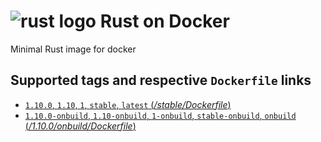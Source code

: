 # ![rust logo](https://www.rust-lang.org/logos/rust-logo-32x32-blk.png) Rust on Docker

Minimal Rust image for docker

##  Supported tags and respective `Dockerfile` links
- [`1.10.0`, `1.10`, `1`, `stable`, `latest` (*/stable/Dockerfile*)](/1.10.0/Dockerfile)
- [`1.10.0-onbuild`, `1.10-onbuild`, `1-onbuild`, `stable-onbuild`, `onbuild` (*/1.10.0/onbuild/Dockerfile*)](/stable/onbuild/Dockerfile)

